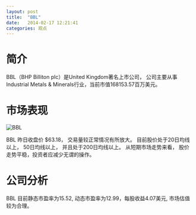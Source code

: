 ```yaml
---
layout: post
title:  "BBL"
date:   2014-02-17 12:21:41
categories: 观点
---
```


# 简介
BBL（BHP Billiton plc）是United Kingdom著名上市公司，
公司主要从事Industrial Metals & Minerals行业，当前市值168153.57百万美元。

# 市场表现

![BBL](http://finviz.com/chart.ashx?t=BBL&ty=c&ta=1&p=d&s=l)

BBL 昨日收盘价 $63.18，
交易量较正常情况有所放大。
目前股价处于20日均线以上，
50日均线以上，
并且处于200日均线以上。
从短期市场走势来看，
股价走势平稳，投资者应减少无谓的操作。

# 公司分析
BBL 目前静态市盈率为15.52, 动态市盈率为12.99，每股收益4.07美元,
市场估值较为合理。
